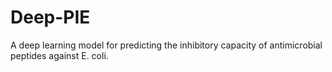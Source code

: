 # Deep-PIE
A deep learning model for predicting the inhibitory capacity of antimicrobial peptides against E. coli.
